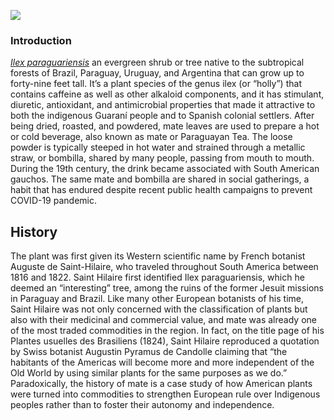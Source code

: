 <a href="https://www.juncture-digital.org"><img src="https://juncture-digital.github.io/juncture/static/images/ve-button.png"></a>

<param ve-config 
       title="Vanilla: The Enigmatic Orchid"
       author="Sarah Osterhoudt"
       source-image="https://github.com/lucasmerte/testvfr/blob/main/Yerba_Mate.jpg?raw=true"
       banner="https://github.com/lucasmerte/testvfr/blob/main/Yerba_Mate.jpg?raw=true"
       layout="vertical">


### Introduction

[*Ilex paraguariensis*](https://powo.science.kew.org/taxon/urn:lsid:ipni.org:names:315555-2) an evergreen shrub or tree native to the subtropical forests of Brazil, Paraguay, Uruguay, and Argentina that can grow up to forty-nine feet tall. It’s a plant species of the genus ilex (or “holly”) that contains caffeine as well as other alkaloid components, and it has stimulant, diuretic, antioxidant, and antimicrobial properties that made it attractive to both the indigenous Guaraní people and to Spanish colonial settlers. After being dried, roasted, and powdered, mate leaves are used to prepare a hot or cold beverage, also known as mate or Paraguayan Tea. The loose powder is typically steeped in hot water and strained through a metallic straw, or bombilla, shared by many people, passing from mouth to mouth. During the 19th century, the drink became associated with South American gauchos. The same mate and bombilla are shared in social gatherings, a habit that has endured despite recent public health campaigns to prevent COVID-19 pandemic.

<param ve-entity eid="Q70702" title="alkaloid">
<param ve-entity eid="Q200656" title="diurestic">
<param ve-image label="Gauchos drinking mate" 
       description="Painting by Candido Lopez" 
       license="public domain" 
       url="https://upload.wikimedia.org/wikipedia/commons/c/c2/Gauchos_mateando.jpg">

<param ve-entity eid="Q70702" title="alkaloid">
<param ve-entity eid="Q200656" title="diurestic">
<param ve-image label="Gauchos drinking mate" 
       description="Painting by Candido Lopez" 
       license="public domain" 
       url="https://upload.wikimedia.org/wikipedia/commons/c/c2/Gauchos_mateando.jpg">
      
## History 

The plant was first given its Western scientific name by French botanist Auguste de Saint-Hilaire, who traveled throughout South America between 1816 and 1822. Saint Hilaire first identified Ilex paraguariensis, which he deemed an “interesting” tree, among the ruins of the former Jesuit missions in Paraguay and Brazil.  Like many other European botanists of his time, Saint Hilaire was not only concerned with the classification of plants but also with their medicinal and commercial value, and mate was already one of the most traded commodities in the region. In fact, on the title page of his Plantes usuelles des Brasiliens (1824), Saint Hilaire reproduced a quotation by Swiss botanist Augustin Pyramus de Candolle claiming that “the habitants of the Americas will become more and more independent of the Old World by using similar plants for the same purposes as we do.” Paradoxically, the history of mate is a case study of how American plants were turned into commodities to strengthen European rule over Indigenous peoples rather than to foster their autonomy and independence.
